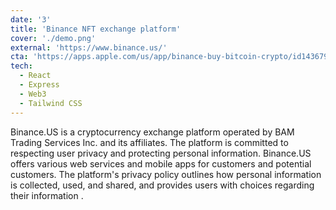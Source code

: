 ```yaml
---
date: '3'
title: 'Binance NFT exchange platform'
cover: './demo.png'
external: 'https://www.binance.us/'
cta: 'https://apps.apple.com/us/app/binance-buy-bitcoin-crypto/id1436799971'
tech:
  - React
  - Express
  - Web3
  - Tailwind CSS
---
```


Binance.US is a cryptocurrency exchange platform operated by BAM Trading Services Inc. and its affiliates. The platform is committed to respecting user privacy and protecting personal information. Binance.US offers various web services and mobile apps for customers and potential customers. The platform's privacy policy outlines how personal information is collected, used, and shared, and provides users with choices regarding their information .

